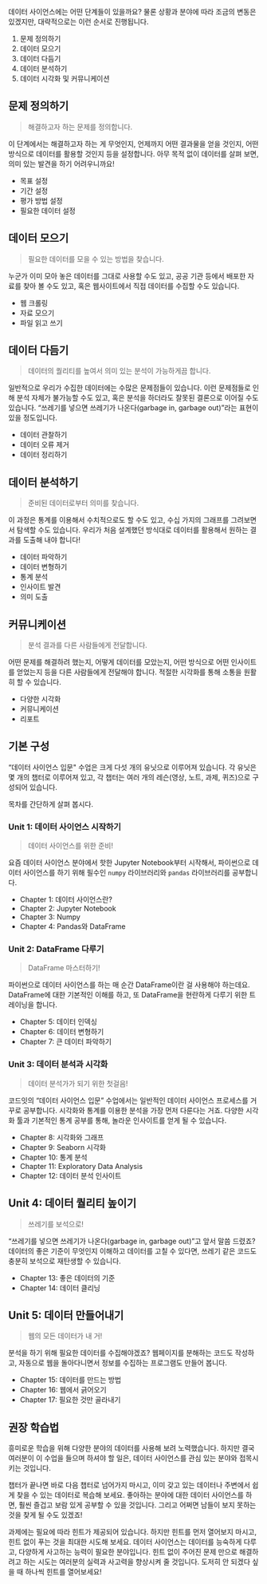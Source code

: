 데이터 사이언스에는 어떤 단계들이 있을까요? 물론 상황과 분야에 따라 조금의 변동은 있겠지만, 대략적으로는 이런 순서로 진행됩니다.

1. 문제 정의하기
2. 데이터 모으기
3. 데이터 다듬기
4. 데이터 분석하기
5. 데이터 시각화 및 커뮤니케이션

## 문제 정의하기

> 해결하고자 하는 문제를 정의합니다.

이 단계에서는 해결하고자 하는 게 무엇인지, 언제까지 어떤 결과물을 얻을 것인지, 어떤 방식으로 데이터를 활용할 것인지 등을 설정합니다. 아무 목적 없이 데이터를 살펴 보면, 의미 있는 발견을 하기 어려우니까요!

- 목표 설정
- 기간 설정
- 평가 방법 설정
- 필요한 데이터 설정

## 데이터 모으기

> 필요한 데이터를 모을 수 있는 방법을 찾습니다.

누군가 이미 모아 놓은 데이터를 그대로 사용할 수도 있고, 공공 기관 등에서 배포한 자료를 찾아 볼 수도 있고, 혹은 웹사이트에서 직접 데이터를 수집할 수도 있습니다.

- 웹 크롤링
- 자료 모으기
- 파일 읽고 쓰기

## 데이터 다듬기

> 데이터의 퀄리티를 높여서 의미 있는 분석이 가능하게끔 합니다.

일반적으로 우리가 수집한 데이터에는 수많은 문제점들이 있습니다. 이런 문제점들로 인해 분석 자체가 불가능할 수도 있고, 혹은 분석을 하더라도 잘못된 결론으로 이어질 수도 있습니다. “쓰레기를 넣으면 쓰레기가 나온다(garbage in, garbage out)”라는 표현이 있을 정도입니다.

- 데이터 관찰하기
- 데이터 오류 제거
- 데이터 정리하기

## 데이터 분석하기

> 준비된 데이터로부터 의미를 찾습니다.

이 과정은 통계를 이용해서 수치적으로도 할 수도 있고, 수십 가지의 그래프를 그려보면서 탐색할 수도 있습니다. 우리가 처음 설계했던 방식대로 데이터를 활용해서 원하는 결과를 도출해 내야 합니다!

- 데이터 파악하기
- 데이터 변형하기
- 통계 분석
- 인사이트 발견
- 의미 도출

## 커뮤니케이션

> 분석 결과를 다른 사람들에게 전달합니다.

어떤 문제를 해결하려 했는지, 어떻게 데이터를 모았는지, 어떤 방식으로 어떤 인사이트를 얻었는지 등을 다른 사람들에게 전달해야 합니다. 적절한 시각화를 통해 소통을 원활히 할 수 있습니다.

- 다양한 시각화
- 커뮤니케이션
- 리포트







## 기본 구성

“데이터 사이언스 입문" 수업은 크게 다섯 개의 유닛으로 이루어져 있습니다. 각 유닛은 몇 개의 챕터로 이루어져 있고, 각 챕터는 여러 개의 레슨(영상, 노트, 과제, 퀴즈)으로 구성되어 있습니다.

목차를 간단하게 살펴 봅시다.

### Unit 1: 데이터 사이언스 시작하기

> 데이터 사이언스를 위한 준비!

요즘 데이터 사이언스 분야에서 핫한 Jupyter Notebook부터 시작해서, 파이썬으로 데이터 사이언스를 하기 위해 필수인 `numpy` 라이브러리와 `pandas` 라이브러리를 공부합니다.

- Chapter 1: 데이터 사이언스란?
- Chapter 2: Jupyter Notebook
- Chapter 3: Numpy
- Chapter 4: Pandas와 DataFrame

### Unit 2: DataFrame 다루기

> DataFrame 마스터하기!

파이썬으로 데이터 사이언스를 하는 매 순간 DataFrame이란 걸 사용해야 하는데요. DataFrame에 대한 기본적인 이해를 하고, 또 DataFrame을 현란하게 다루기 위한 트레이닝을 합니다.

- Chapter 5: 데이터 인덱싱
- Chapter 6: 데이터 변형하기
- Chapter 7: 큰 데이터 파악하기

### Unit 3: 데이터 분석과 시각화

> 데이터 분석가가 되기 위한 첫걸음!

코드잇의 “데이터 사이언스 입문” 수업에서는 일반적인 데이터 사이언스 프로세스를 거꾸로 공부합니다. 시각화와 통계를 이용한 분석을 가장 먼저 다룬다는 거죠. 다양한 시각화 툴과 기본적인 통계 공부를 통해, 놀라운 인사이트를 얻게 될 수 있습니다.

- Chapter 8: 시각화와 그래프
- Chapter 9: Seaborn 시각화
- Chapter 10: 통계 분석
- Chapter 11: Exploratory Data Analysis
- Chapter 12: 데이터 분석 인사이트

## Unit 4: 데이터 퀄리티 높이기

> 쓰레기를 보석으로!

“쓰레기를 넣으면 쓰레기가 나온다(garbage in, garbage out)”고 앞서 말씀 드렸죠? 데이터의 좋은 기준이 무엇인지 이해하고 데이터를 고칠 수 있다면, 쓰레기 같은 코드도 충분히 보석으로 재탄생할 수 있습니다.

- Chapter 13: 좋은 데이터의 기준
- Chapter 14: 데이터 클리닝

## Unit 5: 데이터 만들어내기

> 웹의 모든 데이터가 내 거!

분석을 하기 위해 필요한 데이터를 수집해야겠죠? 웹페이지를 분해하는 코드도 작성하고, 자동으로 웹을 돌아다니면서 정보를 수집하는 프로그램도 만들어 봅니다.

- Chapter 15: 데이터를 만드는 방법
- Chapter 16: 웹에서 긁어오기
- Chapter 17: 필요한 것만 골라내기

## 권장 학습법

흥미로운 학습을 위해 다양한 분야의 데이터를 사용해 보려 노력했습니다. 하지만 결국 여러분이 이 수업을 들으며 하셔야 할 일은, 데이터 사이언스를 관심 있는 분야와 접목시키는 것입니다.

챕터가 끝나면 바로 다음 챕터로 넘어가지 마시고, 이미 갖고 있는 데이터나 주변에서 쉽게 찾을 수 있는 데이터로 복습해 보세요. 좋아하는 분야에 대한 데이터 사이언스를 하면, 훨씬 즐겁고 보람 있게 공부할 수 있을 것입니다. 그리고 어쩌면 남들이 보지 못하는 것을 찾게 될 수도 있겠죠!

과제에는 필요에 따라 힌트가 제공되어 있습니다. 하지만 힌트를 먼저 열어보지 마시고, 힌트 없이 푸는 것을 최대한 시도해 보세요. 데이터 사이언스는 데이터를 능숙하게 다루고, 다양하게 사고하는 능력이 필요한 분야입니다. 힌트 없이 주어진 문제 만으로 해결하려고 하는 시도는 여러분의 실력과 사고력을 향상시켜 줄 것입니다. 도저히 안 되겠다 싶을 때 하나씩 힌트를 열어보세요!